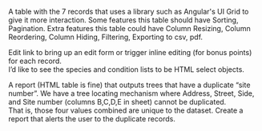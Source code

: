 A table with the 7 records that uses a library such as Angular's UI Grid to give it more interaction. 
Some features this table should have Sorting, Pagination. Extra features this table could have Column Resizing, Column Reordering,
Column Hiding, Filtering, Exporting to csv, pdf.

Edit link to bring up an edit form or trigger inline editing (for bonus points) for each record.  
I’d like to see the species and condition lists to be HTML select objects.

A report (HTML table is fine) that outputs trees that have a duplicate “site number”. 
We have a tree locating mechanism where Address, Street, Side, and Site number (columns B,C,D,E in sheet) cannot be duplicated.  
That is, those four values combined are unique to the dataset.  Create a report that alerts the user to the duplicate records.
